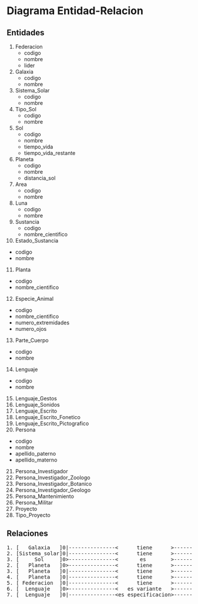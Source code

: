 # Diagrama Entidad-Relacion

## Entidades

1. Federacion<br />
   * codigo
   * nombre
   * lider
2. Galaxia<br />
   * codigo
   * nombre
3. Sistema_Solar<br />
   * codigo
   * nombre
4. Tipo_Sol<br />
   * codigo
   * nombre
5. Sol<br />
   * codigo
   * nombre
   * tiempo_vida
   * tiempo_vida_restante
6. Planeta<br />
   * codigo
   * nombre
   * distancia_sol
7. Area<br />
   * codigo
   * nombre
8. Luna<br />
   * codigo
   * nombre
9. Sustancia<br />
   * codigo
   * nombre_cientifico
10. Estado_Sustancia<br />
   * codigo
   * nombre
11. Planta<br />
   * codigo
   * nombre_cientifico
12. Especie_Animal<br />
   * codigo
   * nombre_cientifico
   * numero_extremidades
   * numero_ojos
13. Parte_Cuerpo<br />
   * codigo
   * nombre
14. Lenguaje<br />
   * codigo
   * nombre
15. Lenguaje_Gestos
16. Lenguaje_Sonidos
17. Lenguaje_Escrito
18. Lenguaje_Escrito_Fonetico
19. Lenguaje_Escrito_Pictografico
20. Persona<br />
   * codigo
   * nombre
   * apellido_paterno
   * apellido_materno
21. Persona_Investigador
22. Persona_Investigador_Zoologo
23. Persona_Investigador_Botanico
24. Persona_Investigador_Geologo
25. Persona_Mantenimiento
26. Persona_Militar
27. Proyecto
28. Tipo_Proyecto

## Relaciones

<pre>
1. [   Galaxia   ]0|---------------&lt;      tiene      &gt;---------------&lt;0[Sistema_Solar]
2. [Sistema_solar]0|---------------&lt;      tiene      &gt;---------------&lt;0[   Planeta   ]
3. [     Sol     ]0&gt;---------------&lt;       es        &gt;---------------|0[  Tipo_Sol   ]
2. [   Planeta   ]0&gt;---------------&lt;      tiene      &gt;---------------|0[     Sol     ]
3. [   Planeta   ]0|---------------&lt;      tiene      &gt;---------------&lt;0[    Area     ]
4. [   Planeta   ]0|---------------&lt;      tiene      &gt;---------------&lt;0[    Luna     ]
5. [ Federacion  ]0|---------------&lt;      tiene      &gt;---------------&lt;0[   Planeta   ]
6. [  Lenguaje   ]0>---------------&lt;   es variante   &gt;---------------|0[  Lenguaje   ]
7. [  Lenguaje   ]0|---------------&lt;es especificacion&gt;---------------&lt;0[  Lenguaje   ]
</pre>
